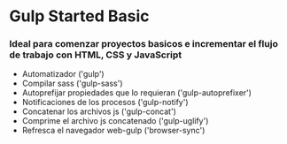 # Gulp Started Basic
### Ideal para comenzar proyectos basicos e incrementar el flujo de trabajo con HTML, CSS y JavaScript
- Automatizador ('gulp')
- Compilar sass ('gulp-sass')
- Autoprefijar propiedades que lo requieran ('gulp-autoprefixer')
- Notificaciones de los procesos ('gulp-notify')
- Concatenar los archivos js ('gulp-concat')
- Comprime el archivo js concatenado ('gulp-uglify')
- Refresca el navegador web-gulp ('browser-sync')
